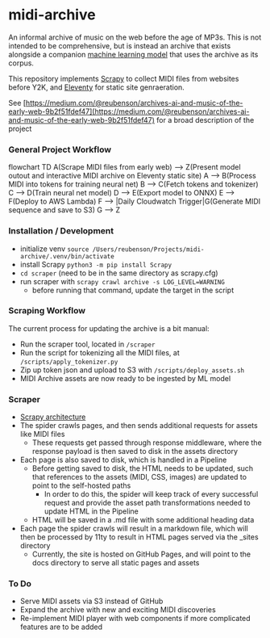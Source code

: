 # midi-archive

An informal archive of music on the web before the age of MP3s. This is not intended to be comprehensive, but is instead an archive that exists alongside a companion [machine learning model](https://github.com/reubenson/midi-archive-lambda) that uses the archive as its corpus.

This repository implements [Scrapy](https://docs.scrapy.org/en/latest/) to collect MIDI files from websites before Y2K, and [Eleventy](https://www.11ty.dev/) for static site genraeration.

See [https://medium.com/@reubenson/archives-ai-and-music-of-the-early-web-9b2f51fdef47](https://medium.com/@reubenson/archives-ai-and-music-of-the-early-web-9b2f51fdef47) for a broad description of the project

### General Project Workflow
flowchart TD
    A(Scrape MIDI files from early web) --> Z(Present model outout and interactive MIDI archive on Eleventy static site)
    A --> B(Process MIDI into tokens for training neural net)
    B --> C(Fetch tokens and tokenizer)
    C --> D(Train neural net model)
    D --> E(Export model to ONNX)
    E --> F(Deploy to AWS Lambda)
    F --> |Daily Cloudwatch Trigger|G(Generate MIDI sequence and save to S3)
    G --> Z
<!-- https://mermaid.live/edit#pako:eNqVU02P2jAQ_SsjSyt5peXUG4dKQIBFottKIHVVcRmcASwSm44dKN3d_96xEz7UnhpFih2_eTPz5vlNGV-S6qtN5U9mhxxhWawcyDPQC8N4IPgyK2awsRUF2LCvgZCrM5xo_Qi93mf4ob8xBXIRaqGqwDdRXkBXgnWRGE20x44F2ezSxjsYV3SUoDOEiNEaCDbSY5c58w6F1xsKoQ0VLg_R78lJGZ4hMlpn3RYcNYyVfGIX_vAAw8ww_2-GXHVzqDyWgoTFJxg2Zn9lbmlHekLR7C5UKSQv7W_iDjjKwEIvU4p7_ixRByoyaKzHvw6eL-pJ1q8vL68dZJwhE12Q1HROh4PvC5hjvS7x1u0ko151gVYGM6p8U54wV8h2u70W1cLe_0EtW9T7VE_JybxiN6xAPxtyhnKHAWVsWZK_VS70PMnlk7o5btANWRxyN9QrfqaH7E-BGExlk22Md45MDHC0mIN8kjykbG2nacVk6GqjNUtGg-Fu4tPM_axvffW67qm80DBhGW52bt0sDbU2vlHJ9rndTS9H6knVxDXaUu7KWzpcqbijmlaqL8sSeb9SK_chOBT_L87OqH7khp5UcyhF0sLilrFuf378AbMIGYw -->

### Installation / Development
- initialize venv `source /Users/reubenson/Projects/midi-archive/.venv/bin/activate`
- install Scrapy
`python3 -m pip install Scrapy`
- `cd scraper` (need to be in the same directory as scrapy.cfg)
- run scraper with `scrapy crawl archive -s LOG_LEVEL=WARNING`
    - before running that command, update the target in the script

### Scraping Workflow
The current process for updating the archive is a bit manual:
- Run the scraper tool, located in `/scraper`
- Run the script for tokenizing all the MIDI files, at `/scripts/apply_tokenizer.py`
- Zip up token json and upload to S3 with `/scripts/deploy_assets.sh`
- MIDI Archive assets are now ready to be ingested by ML model

### Scraper
- [Scrapy architecture](https://docs.scrapy.org/en/latest/topics/architecture.html)
- The spider crawls pages, and then sends additional requests for assets like MIDI files
    - These requests get passed through response middleware, where the response payload is then saved to disk in the assets directory
- Each page is also saved to disk, which is handled in a Pipeline
    - Before getting saved to disk, the HTML needs to be updated, such that references to the assets (MIDI, CSS, images) are updated to point to the self-hosted paths
        - In order to do this, the spider will keep track of every successful request and provide the asset path transformations needed to update HTML in the Pipeline
    - HTML will be saved in a .md file with some additional heading data
- Each page the spider crawls will result in a markdown file, which will then be processed by 11ty to result in HTML pages served via the _sites directory
    - Currently, the site is hosted on GitHub Pages, and will point to the docs directory to serve all static pages and assets

### To Do
- Serve MIDI assets via S3 instead of GitHub
- Expand the archive with new and exciting MIDI discoveries
- Re-implement MIDI player with web components if more complicated features are to be added